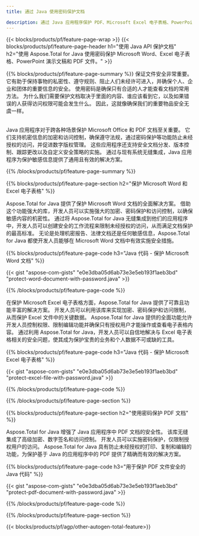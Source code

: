 ```yaml
---
title: 通过 Java 使用密码保护文档 

description: 通过 Java 应用程序保护 PDF、Microsoft Excel 电子表格、PowerPoint 演示文稿和 Word 文档。轻松应用密码。
---
```


{{< blocks/products/pf/feature-page-wrap >}}
{{< blocks/products/pf/feature-page-header h1="使用 Java API 保护文档" h2="使用 Aspose.Total for Java 使用密码保护 Microsoft Word、Excel 电子表格、PowerPoint 演示文稿和 PDF 文件。" >}}

{{% blocks/products/pf/feature-page-summary %}}
保证文件安全非常重要。 它有助于保持事物的私密性、遵守规则、阻止人们未经许可进入，并确保个人、企业和团体的重要信息的安全。 使用密码是确保只有合适的人才能查看文档的常用方法。 为什么我们需要保护文档取决于里面的内容、谁应该看到它，以及如果错误的人获得访问权限可能会发生什么。 因此，这就像确保我们的重要物品安全无虞一样。 <br /><br />

Java 应用程序对于跨各种场景保护 Microsoft Office 和 PDF 文档至关重要。 它们支持机密信息的加密和访问控制，确保遵守法规，通过密码保护等功能防止未经授权的访问，并促进数字版权管理。 这些应用程序还支持安全文档分发、版本控制、跟踪更改以及自定义安全策略的实施。 通过与现有系统无缝集成，Java 应用程序为保护敏感信息提供了通用且有效的解决方案。

{{% /blocks/products/pf/feature-page-summary  %}}


{{% blocks/products/pf/feature-page-section  h2="保护 Microsoft Word 和 Excel 电子表格" %}}

Aspose.Total for Java 提供了保护 Microsoft Word 文档的全面解决方案。 借助这个功能强大的库，开发人员可以实施强大的加密、密码保护和访问控制，以确保敏感内容的机密性。 通过将 Aspose.Total for Java 无缝集成到他们的应用程序中，开发人员可以创建安全的工作流程来限制未经授权的访问，从而满足文档保护的最高标准。 无论是处理机密报告、法律文档还是任何敏感信息，Aspose.Total for Java 都使开发人员能够在 Microsoft Word 文档中有效实施安全措施。 <br />

{{% blocks/products/pf/feature-page-code h3="Java 代码 - 保护 Microsoft Word 文档" %}}

{{< gist "aspose-com-gists" "e0e3dba05d6ab73e3e5eb193f1aeb3bd" "protect-word-document-with-password.java" >}}

{{% /blocks/products/pf/feature-page-code  %}}

在保护 Microsoft Excel 电子表格方面，Aspose.Total for Java 提供了可靠且功能丰富的解决方案。 开发人员可以利用该库来实现加密、密码保护和访问限制，从而保护 Excel 文件中的关键数据。 Aspose.Total for Java 提供的全面功能允许开发人员控制权限、限制编辑功能并确保只有授权用户才能操作或查看电子表格内容。 通过利用 Aspose.Total for Java，开发人员可以自信地解决与 Excel 电子表格相关的安全问题，使其成为保护宝贵的业务和个人数据不可或缺的工具。

{{% blocks/products/pf/feature-page-code h3="Java 代码 - 保护 Microsoft Excel 电子表格" %}}

{{< gist "aspose-com-gists" "e0e3dba05d6ab73e3e5eb193f1aeb3bd" "protect-excel-file-with-password.java" >}}

{{% /blocks/products/pf/feature-page-code  %}}

{{% /blocks/products/pf/feature-page-section %}}

{{% blocks/products/pf/feature-page-section  h2="使用密码保护 PDF 文档" %}}

Aspose.Total for Java 增强了 Java 应用程序中 PDF 文档的安全性。 该库无缝集成了高级加密、数字签名和访问控制。 开发人员可以实施密码保护，仅限制授权用户的访问。 Aspose.Total for Java 具有防止未经授权的打印、复制和编辑的功能，为保护基于 Java 的应用程序中的 PDF 提供了精确而有效的解决方案。 <br />

{{% blocks/products/pf/feature-page-code h3="用于保护 PDF 文件安全的 Java 代码" %}}

{{< gist "aspose-com-gists" "e0e3dba05d6ab73e3e5eb193f1aeb3bd" "protect-pdf-document-with-password.java" >}}

{{% /blocks/products/pf/feature-page-code  %}}

{{% /blocks/products/pf/feature-page-section %}}

{{< blocks/products/pf/agp/other-autogen-total-feature>}}